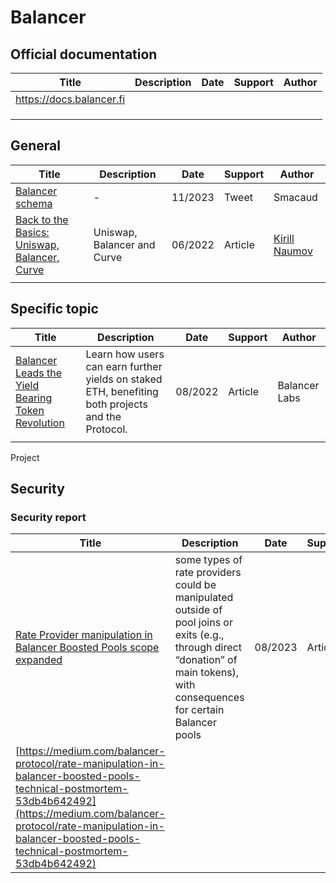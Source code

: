# Balancer

## Official documentation

| Title                    | Description | Date | Support | Author |
| ------------------------ | ----------- | ---- | ------- | ------ |
| https://docs.balancer.fi |             |      |         |        |
|                          |             |      |         |        |
|                          |             |      |         |        |
|                          |             |      |         |        |

## General

| Title                                                        | Description                 | Date    | Support | Author                                                       |
| ------------------------------------------------------------ | --------------------------- | ------- | ------- | ------------------------------------------------------------ |
| [Balancer schema](https://twitter.com/Smacaud1/status/1729290003954446451) | -                           | 11/2023 | Tweet   | Smacaud                                                      |
| [Back to the Basics: Uniswap, Balancer, Curve](https://medium.com/@kinaumov/back-to-the-basics-uniswap-balancer-curve-e930c3ad9046) | Uniswap, Balancer and Curve | 06/2022 | Article | [Kirill Naumov](https://medium.com/@kinaumov?source=post_page-----e930c3ad9046--------------------------------) |
|                                                              |                             |         |         |                                                              |



## Specific topic



| Title                                                        | Description                                                  | Date    | Support | Author        |
| ------------------------------------------------------------ | ------------------------------------------------------------ | ------- | ------- | ------------- |
| [Balancer Leads the Yield Bearing Token Revolution](https://medium.com/balancer-protocol/balancer-leads-the-yield-bearing-token-revolution-ef2f08241093) | Learn how users can earn further yields on staked ETH, benefiting both projects and the Protocol. | 08/2022 | Article | Balancer Labs |
|                                                              |                                                              |         |         |               |

Project



## Security

### Security report

| Title                                                        | Description                                                  | Date    | Support | Author                    |
| ------------------------------------------------------------ | ------------------------------------------------------------ | ------- | ------- | ------------------------- |
| [Rate Provider manipulation in Balancer Boosted Pools scope expanded](https://medium.com/balancer-protocol/rate-provider-manipulation-in-balancer-boosted-pools-scope-expanded-576f56733e50) | some types of rate providers could be manipulated outside of pool joins or exits (e.g., through direct “donation” of main tokens), with  consequences for certain Balancer pools | 08/2023 | Article | Juani / Balancer Protocol |
| [https://medium.com/balancer-protocol/rate-manipulation-in-balancer-boosted-pools-technical-postmortem-53db4b642492](https://medium.com/balancer-protocol/rate-manipulation-in-balancer-boosted-pools-technical-postmortem-53db4b642492) |                                                              |         |         |                           |


